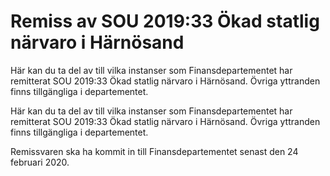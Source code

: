 # Remiss av SOU 2019:33 Ökad statlig närvaro i Härnösand

Här kan du ta del av till vilka instanser som Finansdepartementet har remitterat SOU 2019:33 Ökad statlig närvaro i Härnösand. Övriga yttranden finns tillgängliga i departementet.

Här kan du ta del av till vilka instanser som Finansdepartementet har remitterat SOU 2019:33 Ökad statlig närvaro i Härnösand. Övriga yttranden finns tillgängliga i departementet.

Remissvaren ska ha kommit in till Finansdepartementet senast den 24 februari 2020.
